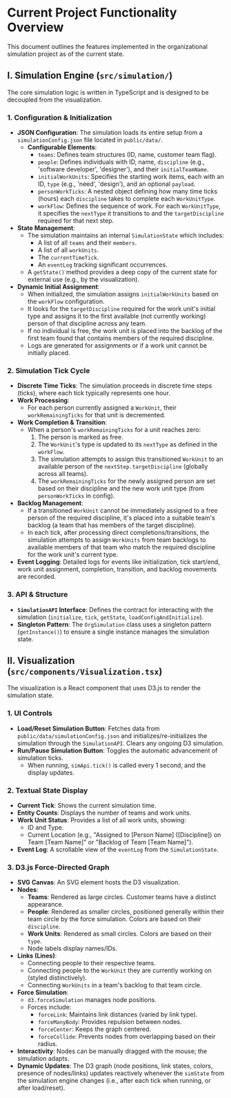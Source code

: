 # Current Project Functionality Overview

This document outlines the features implemented in the organizational simulation project as of the current state.

## I. Simulation Engine (`src/simulation/`)

The core simulation logic is written in TypeScript and is designed to be decoupled from the visualization.

### 1. Configuration & Initialization
- **JSON Configuration**: The simulation loads its entire setup from a `simulationConfig.json` file located in `public/data/`.
  - **Configurable Elements**:
    - `teams`: Defines team structures (ID, name, customer team flag).
    - `people`: Defines individuals with ID, name, `discipline` (e.g., 'software developer', 'designer'), and their `initialTeamName`.
    - `initialWorkUnits`: Specifies the starting work items, each with an ID, `type` (e.g., 'need', 'design'), and an optional `payload`.
    - `personWorkTicks`: A nested object defining how many time ticks (hours) each `discipline` takes to complete each `WorkUnitType`.
    - `workFlow`: Defines the sequence of work. For each `WorkUnitType`, it specifies the `nextType` it transitions to and the `targetDiscipline` required for that next step.
- **State Management**:
  - The simulation maintains an internal `SimulationState` which includes:
    - A list of all `teams` and their `members`.
    - A list of all `workUnits`.
    - The `currentTimeTick`.
    - An `eventLog` tracking significant occurrences.
  - A `getState()` method provides a deep copy of the current state for external use (e.g., by the visualization).
- **Dynamic Initial Assignment**:
  - When initialized, the simulation assigns `initialWorkUnits` based on the `workFlow` configuration.
  - It looks for the `targetDiscipline` required for the work unit's initial type and assigns it to the first available (not currently working) person of that discipline across any team.
  - If no individual is free, the work unit is placed into the backlog of the first team found that contains members of the required discipline.
  - Logs are generated for assignments or if a work unit cannot be initially placed.

### 2. Simulation Tick Cycle
- **Discrete Time Ticks**: The simulation proceeds in discrete time steps (ticks), where each tick typically represents one hour.
- **Work Processing**:
  - For each person currently assigned a `WorkUnit`, their `workRemainingTicks` for that unit is decremented.
- **Work Completion & Transition**:
  - When a person's `workRemainingTicks` for a unit reaches zero:
    1.  The person is marked as free.
    2.  The `WorkUnit`'s type is updated to its `nextType` as defined in the `workFlow`.
    3.  The simulation attempts to assign this transitioned `WorkUnit` to an available person of the `nextStep.targetDiscipline` (globally across all teams).
    4.  The `workRemainingTicks` for the newly assigned person are set based on their discipline and the new work unit type (from `personWorkTicks` in config).
- **Backlog Management**:
  - If a transitioned `WorkUnit` cannot be immediately assigned to a free person of the required discipline, it's placed into a suitable team's backlog (a team that has members of the target discipline).
  - In each tick, after processing direct completions/transitions, the simulation attempts to assign `WorkUnits` from team backlogs to available members of that team who match the required discipline for the work unit's current type.
- **Event Logging**: Detailed logs for events like initialization, tick start/end, work unit assignment, completion, transition, and backlog movements are recorded.

### 3. API & Structure
- **`SimulationAPI` Interface**: Defines the contract for interacting with the simulation (`initialize`, `tick`, `getState`, `loadConfigAndInitialize`).
- **Singleton Pattern**: The `OrgSimulation` class uses a singleton pattern (`getInstance()`) to ensure a single instance manages the simulation state.

## II. Visualization (`src/components/Visualization.tsx`)

The visualization is a React component that uses D3.js to render the simulation state.

### 1. UI Controls
- **Load/Reset Simulation Button**: Fetches data from `public/data/simulationConfig.json` and initializes/re-initializes the simulation through the `SimulationAPI`. Clears any ongoing D3 simulation.
- **Run/Pause Simulation Button**: Toggles the automatic advancement of simulation ticks.
  - When running, `simApi.tick()` is called every 1 second, and the display updates.

### 2. Textual State Display
- **Current Tick**: Shows the current simulation time.
- **Entity Counts**: Displays the number of teams and work units.
- **Work Unit Status**: Provides a list of all work units, showing:
  - ID and Type.
  - Current Location (e.g., "Assigned to [Person Name] ([Discipline]) on Team [Team Name]" or "Backlog of Team [Team Name]").
- **Event Log**: A scrollable view of the `eventLog` from the `SimulationState`.

### 3. D3.js Force-Directed Graph
- **SVG Canvas**: An SVG element hosts the D3 visualization.
- **Nodes**:
  - **Teams**: Rendered as large circles. Customer teams have a distinct appearance.
  - **People**: Rendered as smaller circles, positioned generally within their team circle by the force simulation. Colors are based on their `discipline`.
  - **Work Units**: Rendered as small circles. Colors are based on their `type`.
  - Node labels display names/IDs.
- **Links (Lines)**:
  - Connecting people to their respective teams.
  - Connecting people to the `WorkUnit` they are currently working on (styled distinctively).
  - Connecting `WorkUnits` in a team's backlog to that team circle.
- **Force Simulation**:
  - `d3.forceSimulation` manages node positions.
  - Forces include:
    - `forceLink`: Maintains link distances (varied by link type).
    - `forceManyBody`: Provides repulsion between nodes.
    - `forceCenter`: Keeps the graph centered.
    - `forceCollide`: Prevents nodes from overlapping based on their radius.
- **Interactivity**: Nodes can be manually dragged with the mouse; the simulation adapts.
- **Dynamic Updates**: The D3 graph (node positions, link states, colors, presence of nodes/links) updates reactively whenever the `simState` from the simulation engine changes (i.e., after each tick when running, or after load/reset). 
